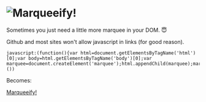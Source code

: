![Marqueeify!](https://raw.github.com/ab/marqueeify/master/logo.gif)
====================================================================

Sometimes you just need a little more marquee in your DOM. :innocent:

Github and most sites won't allow javascript in links (for good reason).

    javascript:(function(){var html=document.getElementsByTagName('html')[0];var body=html.getElementsByTagName('body')[0];var marquee=document.createElement('marquee');html.appendChild(marquee);marquee.appendChild(body);}())

Becomes:

<a href="javascript:(function(){var marquee=document.createElement('marquee');document.getElementsByTagName('html')[0].appendChild(marquee);marquee.appendChild(html.getElementsByTagName('body')[0]);}())">Marqueeify!</a>

